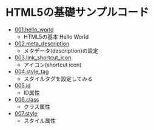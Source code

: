 # HTML5の基礎サンプルコード

* [001.hello_world](https://github.com/laikuaut/my_sample_code/blob/master/HTML5/learn_sample/001.hello_world.html)
    + HTML5の基本 Hello World
* [002.meta_description](https://github.com/laikuaut/my_sample_code/blob/master/HTML5/learn_sample/002.meta_description.html)
    + メタデータ(description)の設定
* [003.link_shortcut_icon](https://github.com/laikuaut/my_sample_code/blob/master/HTML5/learn_sample/003.link_shortcut_icon.html)
    + アイコン(shortcut icon)
* [004.style_tag](https://github.com/laikuaut/my_sample_code/blob/master/HTML5/learn_sample/004.style_tag.html)
    + スタイルタグを設定してみる
* [005.id](https://github.com/laikuaut/my_sample_code/blob/master/HTML5/learn_sample/005.id.html)
    + ID属性
* [006.class](https://github.com/laikuaut/my_sample_code/blob/master/HTML5/learn_sample/006.class.html)
    + クラス属性
* [007.style](https://github.com/laikuaut/my_sample_code/blob/master/HTML5/learn_sample/)
    + スタイル属性

